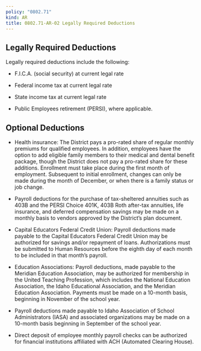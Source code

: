 ```yaml
---
policy: "0802.71"
kind: AR
title: 0802.71-AR-02 Legally Required Deductions
---
```


## Legally Required Deductions

Legally required deductions include the following:

- F.I.C.A. (social security) at current legal rate

- Federal income tax at current legal rate

- State income tax at current legal rate

- Public Employees retirement (PERSI), where applicable.

## Optional Deductions

- Health insurance: The District pays a pro-rated share of regular monthly premiums for qualified employees. In addition, employees have the option to add eligible family members to their medical and dental benefit package, though the District does not pay a pro-rated share for these additions. Enrollment must take place during the first month of employment. Subsequent to initial enrollment, changes can only be made during the month of December, or when there is a family status or job change.

- Payroll deductions for the purchase of tax-sheltered annuities such as 403B and the PERSI Choice 401K, 403B Roth after-tax annuities, life insurance, and deferred compensation savings may be made on a monthly basis to vendors approved by the District’s plan document.

- Capital Educators Federal Credit Union: Payroll deductions made payable to the Capital Educators Federal Credit Union may be authorized for savings and/or repayment of loans. Authorizations must be submitted to Human Resources before the eighth day of each month to be included in that month’s payroll.

- Education Associations: Payroll deductions, made payable to the Meridian Education Association, may be authorized for membership in the United Teaching Profession, which includes the National Education Association, the Idaho Educational Association, and the Meridian Education Association. Payments must be made on a 10-month basis, beginning in November of the school year.

- Payroll deductions made payable to Idaho Association of School Administrators (IASA) and associated organizations may be made on a 10-month basis beginning in September of the school year.

- Direct deposit of employee monthly payroll checks can be authorized for financial institutions affiliated with ACH (Automated Clearing House).
